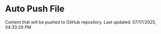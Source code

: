# Auto Push File

Content that will be pushed to GitHub repository.
Last updated: 07/17/2025, 04:33:29 PM